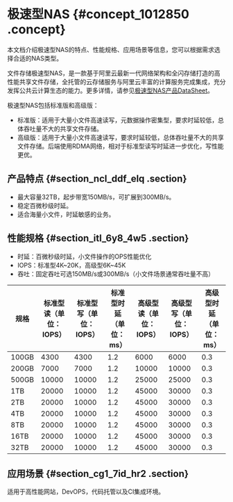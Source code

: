 # 极速型NAS {#concept_1012850 .concept}

本文档介绍极速型NAS的特点、性能规格、应用场景等信息，您可以根据需求选择合适的NAS类型。

文件存储极速型NAS，是一款基于阿里云最新一代网络架构和全闪存储打造的高性能共享文件存储，全托管的云存储服务与阿里云丰富的计算服务完成集成，充分发挥公共云计算生态的能力。更多详情，请参见[极速型NAS产品DataSheet](https://aliyun-extreme-nas.oss-cn-beijing.aliyuncs.com/%E6%9E%81%E9%80%9F%E5%9E%8BNAS%E4%BA%A7%E5%93%81DataSheet.pdf)。

极速型NAS包括标准版和高级版：

-   标准版：适用于大量小文件高速读写，元数据操作密集型，要求时延较低，总体吞吐量不大的共享文件存储。
-   高级版：适用于大量小文件高速读写，要求时延较低，总体吞吐量不大的共享文件存储。后端使用RDMA网络，相对于标准型读写时延进一步优化，写性能更优。

## 产品特点 {#section_ncl_ddf_elq .section}

-   最大容量32TB，起步带宽150MB/s，可扩展到300MB/s。
-   稳定百微秒级时延。
-   适合海量小文件，时延敏感的业务。

## 性能规格 {#section_itl_6y8_4w5 .section}

-   时延：百微秒级时延，小文件操作的OPS性能优化
-   IOPS：标准型4K~20K，高级型6K~45K
-   吞吐：固定吞吐可选150MB/s或300MB/s（小文件场景通常吞吐量不高）

|规格|标准型读（单位：IOPS）|标准型写（单位：IOPS）|标准型时延（单位：ms）|高级型读（单位：IOPS）|高级型写（单位：IOPS）|高级型时延（单位：ms）|
|--|-------------|-------------|------------|-------------|-------------|------------|
|100GB|4300|4300|1.2|6000|6000|0.3|
|200GB|7000|7000|1.2|10000|10000|0.3|
|500GB|10000|10000|1.2|25000|25000|0.3|
|1TB|20000|10000|1.2|45000|30000|0.3|
|2TB|20000|10000|1.2|45000|30000|0.3|
|4TB|20000|10000|1.2|45000|30000|0.3|
|8TB|20000|10000|1.2|45000|30000|0.3|
|16TB|20000|10000|1.2|45000|30000|0.3|
|32TB|20000|10000|1.2|45000|30000|0.3|

## 应用场景 {#section_cg1_7id_hr2 .section}

适用于高性能网站，DevOPS，代码托管以及CI集成环境。

